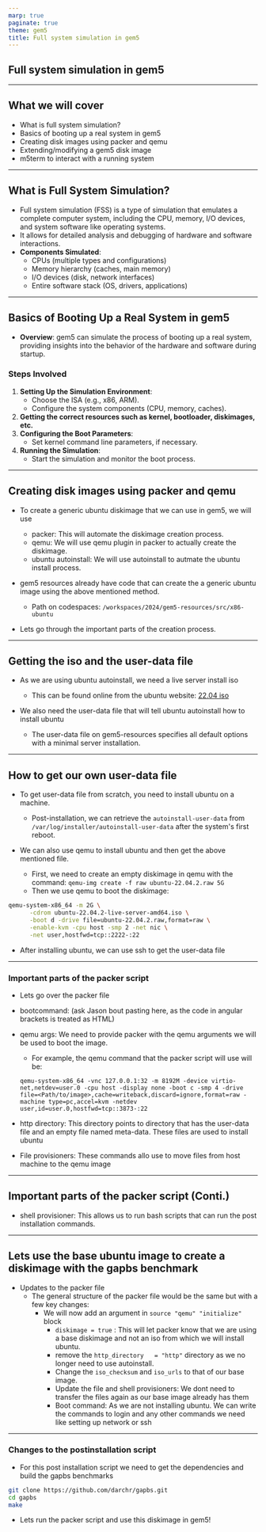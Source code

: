 ```yaml
---
marp: true
paginate: true
theme: gem5
title: Full system simulation in gem5
---
```


<!-- _class: title -->

## Full system simulation in gem5

---

## What we will cover

- What is full system simulation?
- Basics of booting up a real system in gem5
- Creating disk images using packer and qemu
- Extending/modifying a gem5 disk image
- m5term to interact with a running system

---

## What is Full System Simulation?

- Full system simulation (FSS) is a type of simulation that emulates a complete computer system, including the CPU, memory, I/O devices, and system software like operating systems.
- It allows for detailed analysis and debugging of hardware and software interactions.
- **Components Simulated**:
  - CPUs (multiple types and configurations)
  - Memory hierarchy (caches, main memory)
  - I/O devices (disk, network interfaces)
  - Entire software stack (OS, drivers, applications)

---

## Basics of Booting Up a Real System in gem5

- **Overview**: gem5 can simulate the process of booting up a real system, providing insights into the behavior of the hardware and software during startup.

### Steps Involved

1. **Setting Up the Simulation Environment**:
    - Choose the ISA (e.g., x86, ARM).
    - Configure the system components (CPU, memory, caches).
2. **Getting the correct resources such as kernel, bootloader, diskimages, etc.**
3. **Configuring the Boot Parameters**:
    - Set kernel command line parameters, if necessary.
4. **Running the Simulation**:
    - Start the simulation and monitor the boot process.

---

## Creating disk images using packer and qemu

- To create a generic ubuntu diskimage that we can use in gem5, we will use
  - packer: This will automate the diskimage creation process.
  - qemu: We will use qemu plugin in packer to actually create the diskimage.
  - ubuntu autoinstall: We will use autoinstall to autmate the ubuntu install process.

- gem5 resources already have code that can create the a generic ubuntu image using the above mentioned method.
  - Path on codespaces: `/workspaces/2024/gem5-resources/src/x86-ubuntu`

- Lets go through the important parts of the creation process.

---

## Getting the iso and the user-data file

- As we are using ubuntu autoinstall, we need a live server install iso
  - This can be found online from the ubuntu website: [22.04 iso](https://old-releases.ubuntu.com/releases/jammy/ubuntu-22.04.2-live-server-amd64.iso)

- We also need the user-data file that will tell ubuntu autoinstall how to install ubuntu
  - The user-data file on gem5-resources specifies all default options with a minimal server installation.

---

## How to get our own user-data file

- To get user-data file from scratch, you need to install ubuntu on a machine.
  - Post-installation, we can retrieve the `autoinstall-user-data` from `/var/log/installer/autoinstall-user-data` after the system's first reboot.

- We can also use qemu to install ubuntu and then get the above mentioned file.
  - First, we need to create an empty diskimage in qemu with the command: `qemu-img create -f raw ubuntu-22.04.2.raw 5G`
  - Then we use qemu to boot the diskimage:

```bash
qemu-system-x86_64 -m 2G \
      -cdrom ubuntu-22.04.2-live-server-amd64.iso \
      -boot d -drive file=ubuntu-22.04.2.raw,format=raw \
      -enable-kvm -cpu host -smp 2 -net nic \
      -net user,hostfwd=tcp::2222-:22
```

- After installing ubuntu, we can use ssh to get the user-data file

---

### Important parts of the packer script

- Lets go over the packer file

- bootcommand: (ask Jason bout pasting here, as the code in angular brackets is treated as HTML)
- qemu args: We need to provide packer with the qemu arguments we will be used to boot the image.
  - For example, the qemu command that the packer script will use will be:

  ```<bash>
  qemu-system-x86_64 -vnc 127.0.0.1:32 -m 8192M -device virtio-net,netdev=user.0 -cpu host -display none -boot c -smp 4 -drive file=<Path/to/image>,cache=writeback,discard=ignore,format=raw -machine type=pc,accel=kvm -netdev user,id=user.0,hostfwd=tcp::3873-:22
  ```

- http directory: This directory points to directory that has the user-data file and an empty file named meta-data.
These files are used to install ubuntu

- File provisioners: These commands allo use to move files from host machine to the qemu image

---

## Important parts of the packer script (Conti.)

- shell provisioner: This allows us to run bash scripts that can run the post installation commands.

---

## Lets use the base ubuntu image to create a diskimage with the gapbs benchmark

- Updates to the packer file
  - The general structure of the packer file would be the same but with a few key changes:
    - We will now add an argument in `source "qemu" "initialize"` block
      - `diskimage = true` : This will let packer know that we are using a base diskimage and not an iso from which we will install ubuntu.
      - remove the `http_directory   = "http"` directory as we no longer need to use autoinstall.
      - Change the `iso_checksum` and `iso_urls` to that of our base image.
      - Update the file and shell provisioners: We dont need to transfer the files again as our base image already has them
      - Boot command: As we are not installing ubuntu. We can write the commands to login and any other commands we need like setting up network or ssh

---

### Changes to the postinstallation script

- For this post installation script we need to get the dependencies and build the gapbs benchmarks

```bash
git clone https://github.com/darchr/gapbs.git
cd gapbs
make
```

- Lets run the packer script and use this diskimage in gem5!
